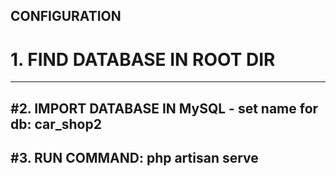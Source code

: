 CONFIGURATION
--------------
# 1. FIND DATABASE IN ROOT DIR
--------------
#2. IMPORT DATABASE IN MySQL 
    - set name for db: car_shop2
--------------
#3. RUN COMMAND: php artisan serve
-------------
